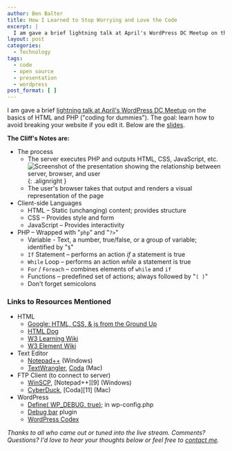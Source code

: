 ```yaml
---
author: Ben Balter
title: How I Learned to Stop Worrying and Love the Code
excerpt: |
  I am gave a brief lightning talk at April's WordPress DC Meetup on the basics of HTML and PHP ("coding for dummies"). The goal: learn how to avoid breaking your website if you edit it. Below are the slides and recording.
layout: post
categories:
  - Technology
tags:
  - code
  - open source
  - presentation
  - wordpress
post_format: [ ]
---
```


I am gave a brief [lightning talk at April's WordPress DC Meetup](http://www.meetup.com/wordpressdc/events/16887732/) on the basics of HTML and PHP ("coding for dummies"). The goal: learn how to avoid breaking your website if you edit it. Below are the [slides](http://www.slideshare.net/benbalter/how-i-learned-to-stop-worrying-and-love-the-code).

**The Cliff's Notes are:**

*   The process
    *   The server executes PHP and outputs HTML, CSS, JavaScript, etc.![Screenshot of the presentation showing the relationship between server, browser, and user](https://blog.arcestia.my.id/wp-content/uploads/2011/04/infographic-300x138.png "infographic"){: .alignright }
    *   The user's browser takes that output and renders a visual representation of the page
*   Client-side Languages
    *   HTML – Static (unchanging) content; provides structure
    *   CSS – Provides style and form
    *   JavaScript – Provides interactivity
*   PHP – Wrapped with "`php`" and "`?>`"
    *   Variable - Text, a number, true/false, or a group of variable; identified by "`$`"
    *   `If` Statement – performs an action *if* a statement is true
    *   `While` Loop – performs an action *while* a statement is true
    *   `For` / `Foreach` – combines elements of `while` and `if`
    *   Functions – predefined set of actions; always followed by "`( )`"
    *   Don't forget semicolons


### Links to Resources Mentioned

*   HTML
    *   [Google: HTML, CSS, & js from the Ground Up ](http://code.google.com/edu/submissions/html-css-javascript/)
    *   [HTML Dog ](http://htmldog.com)
    *   [W3 Learning Wiki ](http://www.w3.org/wiki/HTML/Training)
    *   [W3 Element Wiki ](http://www.w3.org/wiki/HTML/Elements)
*   Text Editor
    *   [Notepad++](http://notepad-plus-plus.org/) (Windows)
    *   [TextWrangler](http://www.barebones.com/products/textwrangler/), [Coda](http://www.panic.com/coda/) (Mac)
*   FTP Client (to connect to server)
    *   [WinSCP](http://winscp.net/eng/index.php), [Notepad++][9] (Windows)
    *   [CyberDuck](http://cyberduck.ch/), [Coda][11] (Mac)
*   WordPress
    *   [Define( WP_DEBUG, true);](http://codex.wordpress.org/Editing_wp-config.php#Debug) in wp-config.php
    *   [Debug bar](http://wordpress.org/extend/plugins/debug-bar/) plugin
    *   [WordPress Codex](http://codex.wordpress.org/)

*Thanks to all who came out or tuned into the live stream. Comments? Questions? I'd love to hear your thoughts below or feel free to [contact me](https://blog.arcestia.my.id/contact/).*

